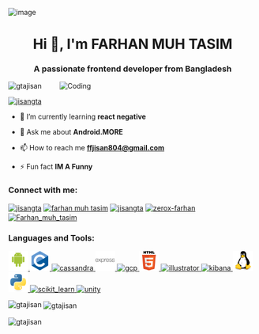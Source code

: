 ![image](https://github.com/Gtajisan/Gtajisan/assets/124022055/e2ee3798-73d1-4793-bc93-5df5c8157387)
<h1 align="center">Hi 👋, I'm FARHAN MUH TASIM</h1>
<h3 align="center">A passionate frontend developer from Bangladesh</h3>

<img align="right" alt="Coding" width="400" src="https://b.top4top.io/p_2835y06rp0.gif">


<p align="left"> <img src="https://komarev.com/ghpvc/?username=gtajisan&label=Profile%20views&color=0e75b6&style=flat" alt="gtajisan" /> </p>

<p align="left"> <a href="https://twitter.com/jisangta" target="blank"><img src="https://img.shields.io/twitter/follow/jisangta?logo=twitter&style=for-the-badge" alt="jisangta" /></a> </p>

- 🌱 I’m currently learning **react negative**

- 💬 Ask me about **Android.MORE**

- 📫 How to reach me **ffjisan804@gmail.com**

- ⚡ Fun fact **IM A Funny**

<h3 align="left">Connect with me:</h3>
<p align="left">
<a href="https://twitter.com/jisangta" target="blank"><img align="center" src="https://raw.githubusercontent.com/rahuldkjain/github-profile-readme-generator/master/src/images/icons/Social/twitter.svg" alt="jisangta" height="30" width="40" /></a>
<a href="https://fb.com/farhan muh tasim" target="blank"><img align="center" src="https://raw.githubusercontent.com/rahuldkjain/github-profile-readme-generator/master/src/images/icons/Social/facebook.svg" alt="farhan muh tasim" height="30" width="40" /></a>
<a href="https://instagram.com/jisangta" target="blank"><img align="center" src="https://raw.githubusercontent.com/rahuldkjain/github-profile-readme-generator/master/src/images/icons/Social/instagram.svg" alt="jisangta" height="30" width="40" /></a>
<a href="https://www.youtube.com/c/zerox-farhan" target="blank"><img align="center" src="https://raw.githubusercontent.com/rahuldkjain/github-profile-readme-generator/master/src/images/icons/Social/youtube.svg" alt="zerox-farhan" height="30" width="40" /></a>
<a href="https://discord.gg/Farhan_muh_tasim" target="blank"><img align="center" src="https://raw.githubusercontent.com/rahuldkjain/github-profile-readme-generator/master/src/images/icons/Social/discord.svg" alt="Farhan_muh_tasim" height="30" width="40" /></a>
</p>

<h3 align="left">Languages and Tools:</h3>
<p align="left"> <a href="https://developer.android.com" target="_blank" rel="noreferrer"> <img src="https://raw.githubusercontent.com/devicons/devicon/master/icons/android/android-original-wordmark.svg" alt="android" width="40" height="40"/> </a> <a href="https://www.cprogramming.com/" target="_blank" rel="noreferrer"> <img src="https://raw.githubusercontent.com/devicons/devicon/master/icons/c/c-original.svg" alt="c" width="40" height="40"/> </a> <a href="https://cassandra.apache.org/" target="_blank" rel="noreferrer"> <img src="https://www.vectorlogo.zone/logos/apache_cassandra/apache_cassandra-icon.svg" alt="cassandra" width="40" height="40"/> </a> <a href="https://expressjs.com" target="_blank" rel="noreferrer"> <img src="https://raw.githubusercontent.com/devicons/devicon/master/icons/express/express-original-wordmark.svg" alt="express" width="40" height="40"/> </a> <a href="https://cloud.google.com" target="_blank" rel="noreferrer"> <img src="https://www.vectorlogo.zone/logos/google_cloud/google_cloud-icon.svg" alt="gcp" width="40" height="40"/> </a> <a href="https://www.w3.org/html/" target="_blank" rel="noreferrer"> <img src="https://raw.githubusercontent.com/devicons/devicon/master/icons/html5/html5-original-wordmark.svg" alt="html5" width="40" height="40"/> </a> <a href="https://www.adobe.com/in/products/illustrator.html" target="_blank" rel="noreferrer"> <img src="https://www.vectorlogo.zone/logos/adobe_illustrator/adobe_illustrator-icon.svg" alt="illustrator" width="40" height="40"/> </a> <a href="https://www.elastic.co/kibana" target="_blank" rel="noreferrer"> <img src="https://www.vectorlogo.zone/logos/elasticco_kibana/elasticco_kibana-icon.svg" alt="kibana" width="40" height="40"/> </a> <a href="https://www.linux.org/" target="_blank" rel="noreferrer"> <img src="https://raw.githubusercontent.com/devicons/devicon/master/icons/linux/linux-original.svg" alt="linux" width="40" height="40"/> </a> <a href="https://www.python.org" target="_blank" rel="noreferrer"> <img src="https://raw.githubusercontent.com/devicons/devicon/master/icons/python/python-original.svg" alt="python" width="40" height="40"/> </a> <a href="https://scikit-learn.org/" target="_blank" rel="noreferrer"> <img src="https://upload.wikimedia.org/wikipedia/commons/0/05/Scikit_learn_logo_small.svg" alt="scikit_learn" width="40" height="40"/> </a> <a href="https://unity.com/" target="_blank" rel="noreferrer"> <img src="https://www.vectorlogo.zone/logos/unity3d/unity3d-icon.svg" alt="unity" width="40" height="40"/> </a> </p>

<p><img align="left" src="https://github-readme-stats.vercel.app/api/top-langs?username=gtajisan&show_icons=true&locale=en&layout=compact" alt="gtajisan" /></p>

<p>&nbsp;<img align="center" src="https://github-readme-stats.vercel.app/api?username=gtajisan&show_icons=true&locale=en" alt="gtajisan" /></p>

<p><img align="center" src="https://github-readme-streak-stats.herokuapp.com/?user=gtajisan&" alt="gtajisan" /></p>

